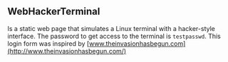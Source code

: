 ## WebHackerTerminal
Is a static web page that simulates a Linux terminal with a hacker-style interface.
The password to get access to the terminal is `testpasswd`. This login form was inspired by [www.theinvasionhasbegun.com](http://www.theinvasionhasbegun.com/)
